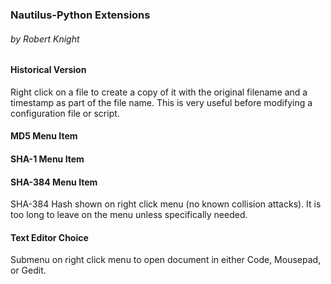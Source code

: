 ### Nautilus-Python Extensions
###### by Robert Knight

#### Historical Version
Right click on a file to create a copy of it with the original filename
and a timestamp as part of the file name.  This is very useful before
modifying a configuration file or script.



#### MD5 Menu Item
#### SHA-1 Menu Item


#### SHA-384 Menu Item
SHA-384 Hash shown on right click menu (no known collision attacks). It
is too long to leave on the menu unless specifically needed.

#### Text Editor Choice
Submenu on right click menu to open document in either Code, Mousepad,
or Gedit.

